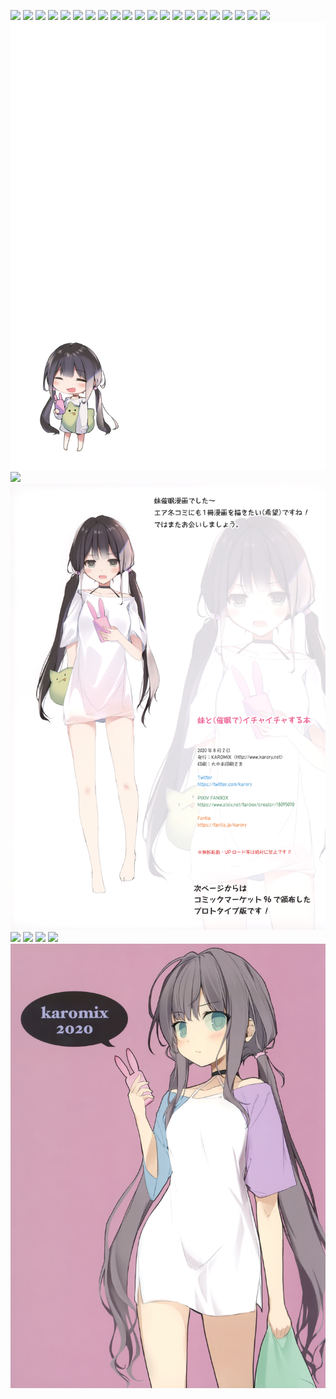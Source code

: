 ![](001.png)
![](002.png)
![](003.png)
![](004.png)
![](005.png)
![](006.png)
![](007.png)
![](008.png)
![](009.png)
![](010.png)
![](011.png)
![](012.png)
![](013.png)
![](014.png)
![](015.png)
![](016.png)
![](017.png)
![](018.png)
![](019.png)
![](020.png)
![](021.png)
![](022.png)
![](023_024.png)
![](025.png)
![](026.png)
![](027.png)
![](028.png)
![](029.png)
![](030.png)
